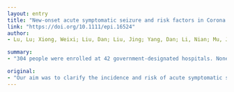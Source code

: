 ```yaml
---
layout: entry
title: "New-onset acute symptomatic seizure and risk factors in Corona Virus Disease 2019: A Retrospective Multicenter Study"
link: "https://doi.org/10.1111/epi.16524"
author:
- Lu, Lu; Xiong, Weixi; Liu, Dan; Liu, Jing; Yang, Dan; Li, Nian; Mu, Jie; Guo, Jian; Li, Weimin; Wang, Gang; Gao, Hui; Zhang, Yingying; Lin, Mintao; Chen, Lei; Shen, Sisi; Zhang, Hesheng; Sander, Josemir W.; Luo, Jianfei; Chen, Shengli; Zhou, Dong

summary:
- "304 people were enrolled at 42 government-designated hospitals. None in this cohort had a known history of epilepsy. Neither acute symptomatic seizures or epilepticus were observed. Eighty-four (27%) had brain insults or metabolic imbalances during the disease course known to increase the risk of seizures."

original:
- "Our aim was to clarify the incidence and risk of acute symptomatic seizures in people with coronavirus disease 2019 (COVID-19). This multicenter retrospective study enrolled people with COVID-19 from 18 January to 18 February 2020 at 42 government-designated hospitals in Hubei province, the epicenter of the epidemic in China; Sichuan province; and Chongqing municipality. Data were collected from medical records by 11 neurologists using a standard case report form. A total of 304 people were enrolled, of whom 108 had a severe condition. None in this cohort had a known history of epilepsy. Neither acute symptomatic seizures or status epilepticus were observed. Two people had seizure-like symptoms during hospitalization due to acute stress reaction and hypocalcemia, Eighty-four (27%) had brain insults or metabolic imbalances during the disease course known to increase the risk of seizures. There was no evidence suggesting an additional risk of acute symptomatic seizures in people with COVID-19.Neither the virus or potential risk factors for seizures seem to be significant risks for the occurrence of acute symptomatic seizures in COVID-19."
---
```


